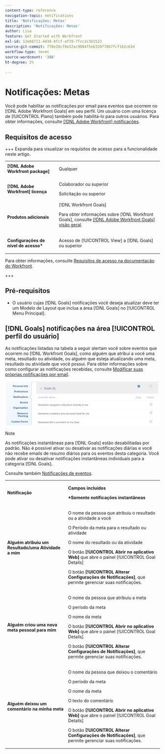 ```yaml
---
content-type: reference
navigation-topic: notifications
title: 'Notificações: Metas'
description: 'Notificações: Metas'
author: Lisa
feature: Get Started with Workfront
exl-id: 12e66711-4438-4fcf-af79-7fcc2c3b1522
source-git-commit: 770e20cf9e32ac9884f5eb320f7067fcf162c63d
workflow-type: tm+mt
source-wordcount: '388'
ht-degree: 2%

---
```


# Notificações: Metas

Você pode habilitar as notificações por email para eventos que ocorrem no [!DNL Adobe Workfront Goals] em seu perfil. Um usuário com uma licença de [!UICONTROL Plano] também pode habilitá-lo para outros usuários. Para obter informações, consulte [[!DNL Adobe Workfront] notificações](../../workfront-basics/using-notifications/wf-notifications.md).

## Requisitos de acesso

<!--
<p data-mc-conditions="QuicksilverOrClassic.Draft mode">(NOTE: because there are conditions for who sees this, I added this from the How To articles/ template although this is not a How To. But I like the format, so I thought keeping it consistent might help users. We may decide to update this when we have access and prereq for overview-type articles)</p>
-->

+++ Expanda para visualizar os requisitos de acesso para a funcionalidade neste artigo. 

<table style="table-layout:auto"> 
 <col> 
 <col> 
 <tbody> 
  <tr> 
   <td role="rowheader"><strong>[!DNL Adobe Workfront package]</strong></td> 
   <td> <p>Qualquer</p> </td> 
  </tr> 
  <tr> 
   <td role="rowheader"><strong>[!DNL Adobe Workfront] licença</strong></td> 
   <td>
   <p>Colaborador ou superior</p>
    <p>Solicitação ou superior</p> </td> 
  </tr> 
  <tr> 
   <td role="rowheader"><strong>Produtos adicionais</strong></td> 
   <td>[!DNL Workfront Goals] <p>Para obter informações sobre [!DNL Workfront Goals], consulte <a href="../../workfront-goals/goal-management/wf-goals-overview.md" class="MCXref xref">[!DNL Adobe Workfront Goals] visão geral</a>.</p> </td> 
  </tr> 
  <tr> 
   <td role="rowheader"><strong>Configurações de nível de acesso*</strong></td> 
   <td> <p>Acesso de [!UICONTROL View] a [!DNL Goals] ou superior</p></td> 
  </tr>
 </tbody> 
</table>

Para obter informações, consulte [Requisitos de acesso na documentação do Workfront](/help/quicksilver/administration-and-setup/add-users/access-levels-and-object-permissions/access-level-requirements-in-documentation.md).

+++

## Pré-requisitos

* O usuário cujas [!DNL Goals] notificações você deseja atualizar deve ter um Modelo de Layout que inclua a área [!DNL Goals] no [!UICONTROL Menu Principal].


## [!DNL Goals] notificações na área [!UICONTROL perfil do usuário]

As notificações listadas na tabela a seguir alertam você sobre eventos que ocorrem no [!DNL Workfront Goals], como alguém que atribui a você uma meta, resultado ou atividade, ou alguém que esteja atualizando uma meta, resultado ou atividade que você possui. Para obter informações sobre como configurar as notificações recebidas, consulte [Modificar suas próprias notificações por email](../../workfront-basics/using-notifications/activate-or-deactivate-your-own-event-notifications.md).

![Preferências de notificações](assets/goals-notifications-preferences-350x114.png)

>[!NOTE]
>
>As notificações instantâneas para [!DNL Goals] estão desabilitadas por padrão. Não é possível ativar ou desativar as notificações diárias e você não recebe emails de resumo diários para os eventos desta categoria. Você pode ativar ou desativar notificações instantâneas individuais para a categoria [!DNL Goals].

Consulte também [Notificações de eventos](../../workfront-basics/using-notifications/event-notifications.md).

<table style="table-layout:auto"> 
 <col> 
 <col> 
 <tbody> 
  <tr> 
   <td><strong>Notificação</strong></td> 
   <td> <p><strong>Campos incluídos</strong> </p> <p><strong>*Somente notificações instantâneas</strong></p> </td> 
  </tr> 
  <tr> 
   <td><strong>Alguém atribuiu um Resultado/uma Atividade a mim</strong></td> 
   <td> <p>O nome da pessoa que atribuiu o resultado ou a atividade a você</p> <p>O Período da meta para o resultado ou atividade</p> <p>O nome do resultado ou da atividade</p> <p>O botão <strong>[!UICONTROL Abrir no aplicativo Web]</strong> que abre o painel [!UICONTROL Goal Details]</p> <p>O botão <strong>[!UICONTROL Alterar Configurações de Notificações]</strong>, que permite gerenciar suas notificações.</p> </td> 
  </tr> 
  <tr> 
   <td><strong>Alguém criou uma nova meta pessoal para mim</strong> </td> 
   <td> <p>O nome da pessoa que atribuiu a meta</p> <p>O período da meta</p> <p>O nome da meta</p> <p>O botão <strong>[!UICONTROL Abrir no aplicativo Web]</strong> que abre o painel [!UICONTROL Goal Details]</p> <p>O botão <strong>[!UICONTROL Alterar Configurações de Notificações]</strong>, que permite gerenciar suas notificações.</p> </td> 
  </tr> 
  <tr> 
   <td><strong>Alguém deixou um comentário na minha meta</strong></td> 
   <td> <p>O nome da pessoa que deixou o comentário</p> <p>O período da meta </p> <p>O nome da meta</p> <p>O texto do comentário</p> <p>O botão <strong>[!UICONTROL Abrir no aplicativo Web]</strong> que abre o painel [!UICONTROL Goal Details]</p> <p>O botão <strong>[!UICONTROL Alterar Configurações de Notificações]</strong>, que permite gerenciar suas notificações.</p> </td> 
  </tr> 
  <tr> 
  </tbody> 
</table>

<!--these were removed at some point: 

   <td><strong>Someone liked my comment on a Goal</strong></td> 
   <td> <p>The name of the person who liked the comment</p> <p>The Period of the goal </p> <p>The name of the goal</p> <p>The text of the comment </p> <p>The <strong>[!UICONTROL Open in web app]</strong> button which opens the [!UICONTROL Goal Details] panel</p> <p>The <strong>[!UICONTROL Change Notifications Settings]</strong> button which allows you to manage your notifications.</p> </td> 
  </tr> 
  <tr> 
   <td><strong>Someone liked an update on my Goal</strong></td> 
   <td> <p>You receive an email when someone likes a comment you made on a goal or when you update the progress of your results or activities on the goal. </p> <p>The name of the person who liked the update</p> <p>The Period of the goal </p> <p>The name of the goal</p> <p>The <strong>[!UICONTROL Open in web app]</strong> button which opens the [!UICONTROL Goal Details] panel</p> <p>The <strong>[!UICONTROL Change Notifications Settings]</strong> button which allows you to manage your notifications.</p> </td> 
  </tr> 
 -->

<!--
NOTE FOR NAME OF GOAL IN LAST TABLE CELL: check this. Is this true? Didn't triggger when this was written; add anything else? Maybe the type of the update is mentioned?!
-->
